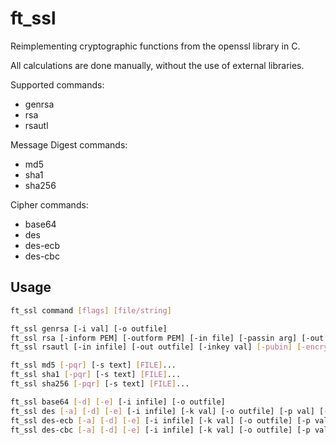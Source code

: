 # ft_ssl
Reimplementing cryptographic functions from the openssl library in C.

All calculations are done manually, without the use of external libraries.

Supported commands:
  - genrsa
  - rsa
  - rsautl

Message Digest commands:
  - md5
  - sha1
  - sha256

Cipher commands:
  - base64
  - des
  - des-ecb
  - des-cbc

## Usage

```bash
ft_ssl command [flags] [file/string]

ft_ssl genrsa [-i val] [-o outfile]
ft_ssl rsa [-inform PEM] [-outform PEM] [-in file] [-passin arg] [-out file] [-passout arg] [-des] [-text] [-noout] [-modulus] [-check] [-pubin] [-pubout]
ft_ssl rsautl [-in infile] [-out outfile] [-inkey val] [-pubin] [-encrypt] [-decrypt] [-hexdump]

ft_ssl md5 [-pqr] [-s text] [FILE]...
ft_ssl sha1 [-pqr] [-s text] [FILE]...
ft_ssl sha256 [-pqr] [-s text] [FILE]...

ft_ssl base64 [-d] [-e] [-i infile] [-o outfile]
ft_ssl des [-a] [-d] [-e] [-i infile] [-k val] [-o outfile] [-p val] [-s val] [-v val]
ft_ssl des-ecb [-a] [-d] [-e] [-i infile] [-k val] [-o outfile] [-p val] [-s val] [-v val]
ft_ssl des-cbc [-a] [-d] [-e] [-i infile] [-k val] [-o outfile] [-p val] [-s val] [-v val]
```
